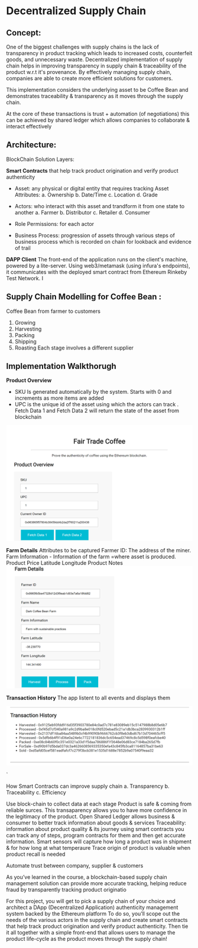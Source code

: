 # Decentralized Supply Chain

## Concept:

One of the biggest challenges with supply chains is the lack of transparency in product tracking which leads to increased costs, counterfeit goods, and unnecessary waste. Decentralized implementation of supply chain helps in improving transparency in supply chain & traceability of the product w.r.t it's provenance. By effectively managing supply chain, companies are able to create more efficient solutions for customers.

This implementation considers the underlying asset to be Coffee Bean and demonstrates traceability & transparency as it moves through the supply chain.

At the core of these transactions is trust + automation  (of negotiations) this can be achieved by shared ledger which allows companies to collaborate & interact effectively

## Architecture:

BlockChain Solution Layers:

**Smart Contracts** that help track product origination and verify product authenticity

-  Asset: any physical or digital entity that requires tracking
	Asset Attributes:
		a. Ownership
		b. Date/Time
		c. Location
		d. Grade
	
- Actors: who interact with this asset and trandform it from one state to another
	a. Farmer
	b. Distributor
	c. Retailer
	d. Consumer

- Role Permissions: for each actor

- Business Process:
progression of assets through various steps of business process which is recorded on chain for lookback and evidence of trail

**DAPP Client** The front-end of the application runs on the client's machine, powered by a lite-server. Using web3/metamask (using infura's endpoints), it communicates with the deployed smart contract from Ethereum Rinkeby Test Network. I



## Supply Chain Modelling for Coffee Bean : 


Coffee Bean from farmer to customers
1. Growing
2. Harvesting
3. Packing
4. Shipping
5. Roasting
Each stage involves a different supplier


## Implementation Walkthorugh ##

**Product Overview**
- SKU Is generated automatically by the system. Starts with 0 and increments as more items are added
- UPC is the unique id of the asset using which the  actors can track . Fetch Data 1 and Fetch Data 2 will return the state of the asset from blockchain

![Screenshot](Images/Product_Overview.png)

**Farm Details**
Attributes to be captured
Farmer ID: The address of the miner. 
Farm Information - Information of the farm =where asset is produced.
Product Price
Latitude
Longitude
Product Notes
![Screenshot](Images/Farm_Details1.png)


**Transaction History**
The app listent to all events and displays them

![Screenshot](Images/Txn_History.png)

`

How Smart Contracts can improve supply chain
a. Transparency
b. Traceability
c. Efficiency

Use block-chain to collect data at each stage
Product is safe & coming from reliable surces. 
This transaparency allows you to have more confidence in the legitimacy of the product.
Open Shared Ledger allows business & consumer to better track information about goods & services
Traceability: information about product quality & its journey
using smart contracts you can track any of steps, program contracts for them and then get accurate information.
Smart sensors will capture how long a product was in shipment & for how long at what temperaure
Trace origin of product is valuable when product recall is needed





Automate trust between company, supplier & customers




	





As you’ve learned in the course, a blockchain-based supply chain management solution can provide more accurate tracking, helping reduce fraud by transparently tracking product originatio

For this project, you will get to pick a supply chain of your choice and architect a DApp (Decentralized Application) authenticity management system backed by the Ethereum platform
To do so, you’ll scope out the needs of the various actors in the supply chain and create smart contracts that help track product origination and verify product authenticity. Then tie it all together with a simple front-end that allows users to manage the product life-cycle as the product moves through the supply chain!













